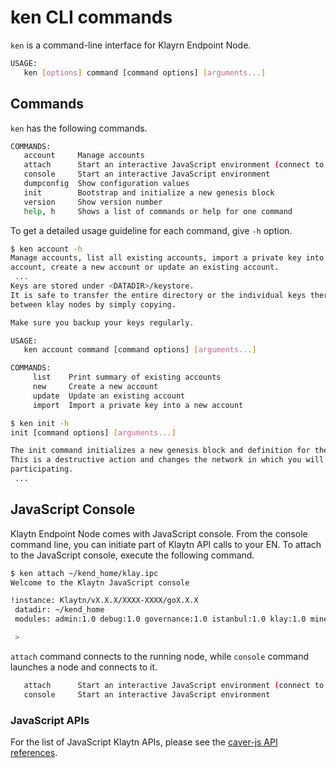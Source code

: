 # ken CLI commands

`ken` is a command-line interface for Klayrn Endpoint Node.

```bash
USAGE:
   ken [options] command [command options] [arguments...]
```

## Commands

`ken` has the following commands.

```bash
COMMANDS:
   account     Manage accounts
   attach      Start an interactive JavaScript environment (connect to node)
   console     Start an interactive JavaScript environment
   dumpconfig  Show configuration values
   init        Bootstrap and initialize a new genesis block
   version     Show version number
   help, h     Shows a list of commands or help for one command
```

To get a detailed usage guideline for each command, give `-h` option.

```bash
$ ken account -h
Manage accounts, list all existing accounts, import a private key into a new
account, create a new account or update an existing account.
 ...
Keys are stored under <DATADIR>/keystore.
It is safe to transfer the entire directory or the individual keys therein
between klay nodes by simply copying.

Make sure you backup your keys regularly.

USAGE:
   ken account command [command options] [arguments...]

COMMANDS:
     list    Print summary of existing accounts
     new     Create a new account
     update  Update an existing account
     import  Import a private key into a new account
```

```bash
$ ken init -h
init [command options] [arguments...]

The init command initializes a new genesis block and definition for the network.
This is a destructive action and changes the network in which you will be
participating.
 ...
```

## JavaScript Console

Klaytn Endpoint Node comes with JavaScript console. From the console command line, you can initiate part of Klaytn API calls to your EN. To attach to the JavaScript console, execute the following command.

```bash
$ ken attach ~/kend_home/klay.ipc
Welcome to the Klaytn JavaScript console

!instance: Klaytn/vX.X.X/XXXX-XXXX/goX.X.X
 datadir: ~/kend_home
 modules: admin:1.0 debug:1.0 governance:1.0 istanbul:1.0 klay:1.0 miner:1.0 net:1.0 personal:1.0 rpc:1.0 txpool:1.0

 >
```

`attach` command connects to the running node, while `console` command launches a node and connects to it.

```bash
   attach      Start an interactive JavaScript environment (connect to node)
   console     Start an interactive JavaScript environment
```

### JavaScript APIs

For the list of JavaScript Klaytn APIs, please see the [caver-js API references](../../bapp/sdk/caver-js/api-references/README.md).